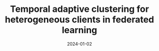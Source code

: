 ---
title: "Temporal adaptive clustering for heterogeneous clients in federated learning"
authors: "S. S. Ali, A. K. Singh, A. Kumar, M. Ali, and B. J. Choi"
date: 2024-01-02
venue: "38th International Conference on Information Networking (ICOIN)"
location: "Ho Chi Minh City, Vietnam"
doi: "https://doi.org/10.1109/ICOIN59985.2024.10572174"
type: "conferences"
category: "conferences"
layout: single
author_profile: true
--- 